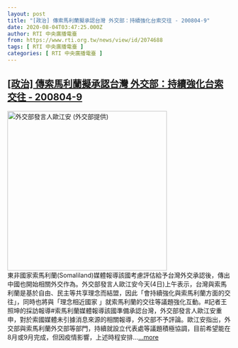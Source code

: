 ```yaml
---
layout: post
title: "[政治] 傳索馬利蘭擬承認台灣 外交部：持續強化台索交往 - 200804-9"
date: 2020-08-04T03:47:25.000Z
author: RTI 中央廣播電臺
from: https://www.rti.org.tw/news/view/id/2074688
tags: [ RTI 中央廣播電臺 ]
categories: [ RTI 中央廣播電臺 ]
---
```

<!--1596512845000-->
[[政治] 傳索馬利蘭擬承認台灣 外交部：持續強化台索交往 - 200804-9](https://www.rti.org.tw/news/view/id/2074688)
------

<div>
<img src="https://static.rti.org.tw/assets/thumbnails/2020/05/12/7c936bf400418f5f0e2f209e10c86c94.jpg" width="360" alt="外交部發言人歐江安 (外交部提供)" title="外交部發言人歐江安 (外交部提供)"><br>東非國家索馬利蘭(Somaliland)媒體報導該國考慮評估給予台灣外交承認後，傳出中國也開始相關外交作為。外交部發言人歐江安今天(4日)上午表示，台灣與索馬利蘭是基於自由、民主等共享理念而結盟，因此「會持續強化與索馬利蘭方面的交往」，同時也將與「理念相近國家 」就索馬利蘭的交往等議題強化互動。#記者王照坤的採訪報導#索馬利蘭媒體報導該國準備承認台灣，外交部發言人歐江安重申，對於索國媒體未引據消息來源的相關報導，外交部不予評論。歐江安指出，外交部與索馬利蘭外交部等部門，持續就設立代表處等議題積極協調，目前希望能在8月或9月完成，但因疫情影響，上述時程安排...<a target="_blank" href="https://www.rti.org.tw/news/view/id/2074688">...more</a>
</div>
